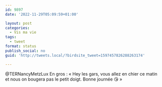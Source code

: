 ```yaml
---
id: 9897
date: '2022-11-29T05:09:59+01:00'

layout: post
categories:
  - Vis ma vie
tags:
  - tweet
format: status
publish_social: no
guid: 'http://tweets.local/?birdsite_tweet=1597457826288263174'

---
```


@TERNancyMetzLux En gros : « Hey les gars, vous allez en chier ce matin et nous on bougera pas le petit doigt. Bonne journée 😘 »